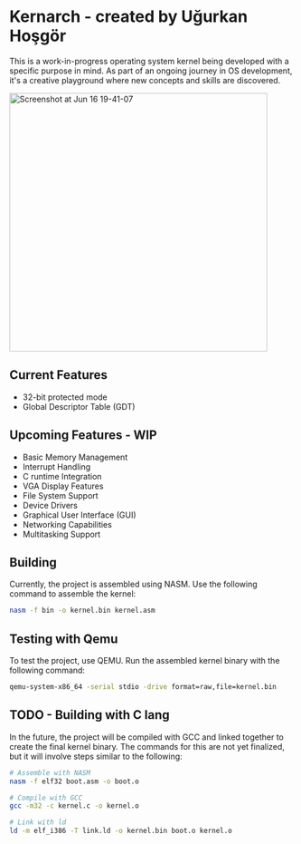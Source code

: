 # Kernarch - created by Uğurkan Hoşgör

This is a work-in-progress operating system kernel being developed with a specific purpose in mind. As part of an ongoing journey in OS development, it's a creative playground where new concepts and skills are discovered.

<img width="456" alt="Screenshot at Jun 16 19-41-07" src="https://github.com/UgurkanTech/Kernarch/assets/39236929/0db862e3-89a0-43b3-bb7d-c9b6362714a5">

## Current Features

- 32-bit protected mode
- Global Descriptor Table (GDT)


## Upcoming Features - WIP

- Basic Memory Management
- Interrupt Handling
- C runtime Integration
- VGA Display Features
- File System Support
- Device Drivers
- Graphical User Interface (GUI)
- Networking Capabilities
- Multitasking Support

## Building

Currently, the project is assembled using NASM. Use the following command to assemble the kernel:

```bash
nasm -f bin -o kernel.bin kernel.asm 
```

## Testing with Qemu

To test the project, use QEMU. Run the assembled kernel binary with the following command:

```bash
qemu-system-x86_64 -serial stdio -drive format=raw,file=kernel.bin
```

## TODO - Building with C lang

In the future, the project will be compiled with GCC and linked together to create the final kernel binary. The commands for this are not yet finalized, but it will involve steps similar to the following:

```bash
# Assemble with NASM
nasm -f elf32 boot.asm -o boot.o

# Compile with GCC
gcc -m32 -c kernel.c -o kernel.o

# Link with ld
ld -m elf_i386 -T link.ld -o kernel.bin boot.o kernel.o
```
